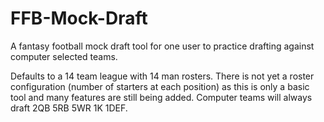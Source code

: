 # FFB-Mock-Draft
A fantasy football mock draft tool for one user to practice drafting against computer selected teams.

Defaults to a 14 team league with 14 man rosters. There is not yet a roster configuration (number of starters at each position) as this is only a basic tool and many features are still being added. Computer teams will always draft 2QB 5RB 5WR 1K 1DEF.

